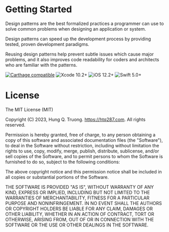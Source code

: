 # Getting Started
Design patterns are the best formalized practices a programmer can use to solve common problems when designing an application or system.

Design patterns can speed up the development process by providing tested, proven development paradigms.

Reusing design patterns help prevent subtle issues which cause major problems, and it also improves code readability for coders and architects who are familiar with the patterns.

[![Carthage compatible](https://img.shields.io/badge/Carthage-Compatible-brightgreen.svg?style=flat)](https://github.com/Carthage/Carthage)
![Xcode 10.2+](https://img.shields.io/badge/Xcode-10.2%2B-blue.svg)
![iOS 12.2+](https://img.shields.io/badge/iOS-12.2%2B-blue.svg)
![Swift 5.0+](https://img.shields.io/badge/Swift-5.0%2B-orange.svg)

# License
The MIT License (MIT)

Copyright (C) 2023, Hung Q. Truong. https://htq287.com. All rights reserved.

Permission is hereby granted, free of charge, to any person obtaining a copy
of this software and associated documentation files (the "Software"), to deal
in the Software without restriction, including without limitation the rights
to use, copy, modify, merge, publish, distribute, sublicense, and/or sell
copies of the Software, and to permit persons to whom the Software is
furnished to do so, subject to the following conditions:

The above copyright notice and this permission notice shall be included in all
copies or substantial portions of the Software.

THE SOFTWARE IS PROVIDED "AS IS", WITHOUT WARRANTY OF ANY KIND, EXPRESS OR
IMPLIED, INCLUDING BUT NOT LIMITED TO THE WARRANTIES OF MERCHANTABILITY,
FITNESS FOR A PARTICULAR PURPOSE AND NONINFRINGEMENT. IN NO EVENT SHALL THE
AUTHORS OR COPYRIGHT HOLDERS BE LIABLE FOR ANY CLAIM, DAMAGES OR OTHER
LIABILITY, WHETHER IN AN ACTION OF CONTRACT, TORT OR OTHERWISE, ARISING FROM,
OUT OF OR IN CONNECTION WITH THE SOFTWARE OR THE USE OR OTHER DEALINGS IN THE
SOFTWARE.
